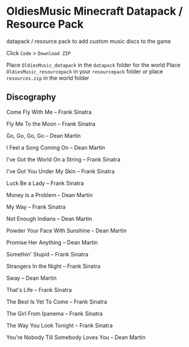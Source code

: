 # OldiesMusic Minecraft Datapack / Resource Pack
 datapack / resource pack to add custom music discs to the game

 Click `Code` > `Download ZIP`
 
 Place `OldiesMusic_datapack` in the `datapack` folder for the world
 Place `OldiesMusic_resourcepack` in your `resourcepack` folder
 *or* place `resources.zip` in the world folder
## Discography
Come Fly With Me – Frank Sinatra

Fly Me To the Moon – Frank Sinatra

Go, Go, Go, Go – Dean Martin

I Feel a Song Coming On – Dean Martin

I've Got the World On a String – Frank Sinatra

I've Got You Under My Skin – Frank Sinatra

Luck Be a Lady – Frank Sinatra

Money Is a Problem – Dean Martin

My Way – Frank Sinatra

Not Enough Indians – Dean Martin

Powder Your Face With Sunshine – Dean Martin

Promise Her Anything – Dean Martin

Somethin' Stupid – Frank Sinatra

Strangers In the Night – Frank Sinatra

Sway – Dean Martin

That's Life – Frank Sinatra

The Best Is Yet To Come – Frank Sinatra

The Girl From Ipanema – Frank Sinatra

The Way You Look Tonight – Frank Sinatra

You're Nobody Till Somebody Loves You – Dean Martin
